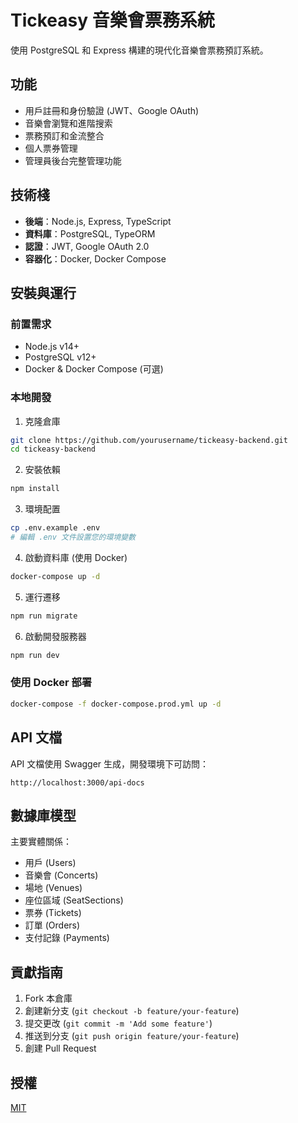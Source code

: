 # Tickeasy 音樂會票務系統

使用 PostgreSQL 和 Express 構建的現代化音樂會票務預訂系統。

## 功能

- 用戶註冊和身份驗證 (JWT、Google OAuth)
- 音樂會瀏覽和進階搜索
- 票務預訂和金流整合
- 個人票券管理
- 管理員後台完整管理功能

## 技術棧

- **後端**：Node.js, Express, TypeScript
- **資料庫**：PostgreSQL, TypeORM
- **認證**：JWT, Google OAuth 2.0
- **容器化**：Docker, Docker Compose

## 安裝與運行

### 前置需求

- Node.js v14+
- PostgreSQL v12+
- Docker & Docker Compose (可選)

### 本地開發

1. 克隆倉庫

```bash
git clone https://github.com/yourusername/tickeasy-backend.git
cd tickeasy-backend
```

2. 安裝依賴

```bash
npm install
```

3. 環境配置

```bash
cp .env.example .env
# 編輯 .env 文件設置您的環境變數
```

4. 啟動資料庫 (使用 Docker)

```bash
docker-compose up -d
```

5. 運行遷移

```bash
npm run migrate
```

6. 啟動開發服務器

```bash
npm run dev
```

### 使用 Docker 部署

```bash
docker-compose -f docker-compose.prod.yml up -d
```

## API 文檔

API 文檔使用 Swagger 生成，開發環境下可訪問：

```
http://localhost:3000/api-docs
```

## 數據庫模型

主要實體關係：

- 用戶 (Users)
- 音樂會 (Concerts)
- 場地 (Venues)
- 座位區域 (SeatSections)
- 票券 (Tickets)
- 訂單 (Orders)
- 支付記錄 (Payments)

## 貢獻指南

1. Fork 本倉庫
2. 創建新分支 (`git checkout -b feature/your-feature`)
3. 提交更改 (`git commit -m 'Add some feature'`)
4. 推送到分支 (`git push origin feature/your-feature`)
5. 創建 Pull Request

## 授權

[MIT](LICENSE)
